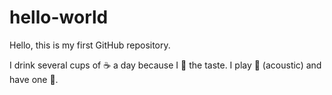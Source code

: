 # hello-world
Hello, this is my first GitHub repository.

I drink several cups of ☕ a day because I 🖤 the taste. I play 🎸 (acoustic) and have one 🐶.
